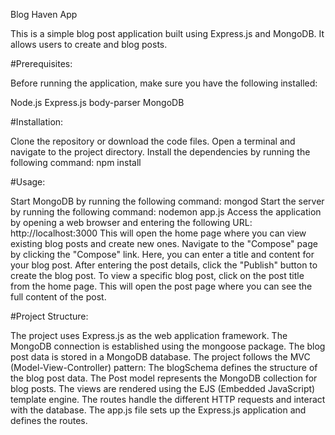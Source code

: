 Blog Haven App

This is a simple blog post application built using Express.js and MongoDB. It allows users to create and blog posts.

#Prerequisites:

Before running the application, make sure you have the following installed:

Node.js
Express.js
body-parser
MongoDB

#Installation:

Clone the repository or download the code files.
Open a terminal and navigate to the project directory.
Install the dependencies by running the following command:
npm install

#Usage:

Start MongoDB by running the following command:
mongod
Start the server by running the following command:
nodemon app.js
Access the application by opening a web browser and entering the following URL:
http://localhost:3000
This will open the home page where you can view existing blog posts and create new ones.
Navigate to the "Compose" page by clicking the "Compose" link. Here, you can enter a title and content for your blog post.
After entering the post details, click the "Publish" button to create the blog post.
To view a specific blog post, click on the post title from the home page. This will open the post page where you can see the full content of the post.

#Project Structure:

The project uses Express.js as the web application framework.
The MongoDB connection is established using the mongoose package.
The blog post data is stored in a MongoDB database.
The project follows the MVC (Model-View-Controller) pattern:
The blogSchema defines the structure of the blog post data.
The Post model represents the MongoDB collection for blog posts.
The views are rendered using the EJS (Embedded JavaScript) template engine.
The routes handle the different HTTP requests and interact with the database.
The app.js file sets up the Express.js application and defines the routes.

